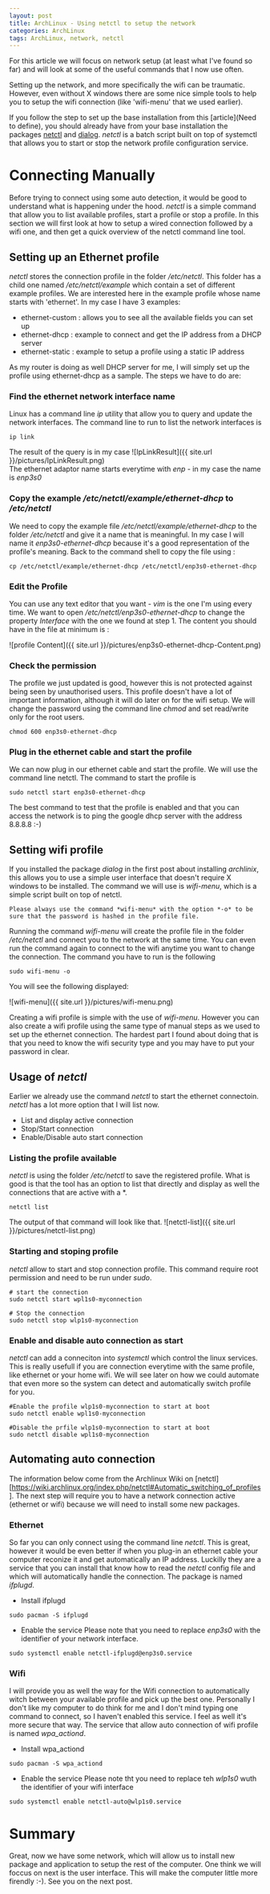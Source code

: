 ```yaml
---
layout: post
title: ArchLinux - Using netctl to setup the network
categories: ArchLinux
tags: ArchLinux, network, netctl
---
```


For this article we will focus on network setup (at least what I've found so far) and will look at some of the useful commands that I now use often.

Setting up the network, and more specifically the wifi can be traumatic. However, even without X windows there are some nice simple tools to help you to setup the wifi connection (like 'wifi-menu' that we used earlier).

If you follow the step to set up the base installation from this [article](Need to define), you should already have from your base installation the packages [netctl](https://wiki.archlinux.org/index.php/netctl) and [dialog](http://linuxcommand.org/lc3_adv_dialog.php). *netctl* is a batch script built on top of systemctl that allows you to start or stop the network profile configuration service.

# Connecting Manually

Before trying to connect using some auto detection, it would be good to understand what is happening under the hood. *netctl* is a simple command that allow you to list available profiles, start a profile or stop a profile. In this section we will first look at how to setup a wired connection followed by a wifi one, and then get a quick overview of the netctl command line tool.


## Setting up an Ethernet profile

*netctl* stores the connection profile in the folder */etc/netctl*. This folder has a child one named */etc/netctl/example* which contain a set of different example profiles. We are interested here in the example profile whose name starts with 'ethernet'. In my case I have 3 examples:  

- ethernet-custom : allows you to see all the available fields you can set up
- ethernet-dhcp : example to connect and get the IP address from a DHCP server
- ethernet-static : example to setup a profile using a static IP address  

As my router is doing as well DHCP server for me, I will simply set up the profile using ethernet-dhcp as a sample. The steps we have to do are:  

### Find the ethernet network interface name
Linux has a command line *ip* utility that allow you to query and update the network interfaces. The command line to run to list the network interfaces is  

```shell
ip link
```  
  
The result of the query is in my case
![IpLinkResult]({{ site.url }}/pictures/IpLinkResult.png)  
  The ethernet adaptor name starts everytime with *enp* - in my case the name is *enp3s0*  

### Copy the example */etc/netctl/example/ethernet-dhcp* to */etc/netctl*  
We need to copy the example file */etc/netctl/example/ethernet-dhcp* to the folder */etc/netctl* and give it a name that is meaningful. In my case I will name it *enp3s0-ethernet-dhcp* because it's a good representation of the profile's meaning.
Back to the command shell to copy the file using :

```shell
cp /etc/netctl/example/ethernet-dhcp /etc/netctl/enp3s0-ethernet-dhcp
```  

### Edit the Profile
You can use any text editor that you want - *vim* is the one I'm using every time. We want to open */etc/netctl/enp3s0-ethernet-dhcp* to change the property *Interface* with the one we found at step 1.
The content you should have in the file at minimum is :

![profile Content]({{ site.url }}/pictures/enp3s0-ethernet-dhcp-Content.png)

### Check the permission
The profile we just updated is good, however this is not protected against being seen by unauthorised users. This profile doesn't have a lot of important information, although it will do later on for the wifi setup. We will change the password using the command line *chmod* and set read/write only for the root users.  

```shell
chmod 600 enp3s0-ethernet-dhcp
```

### Plug in the ethernet cable and start the profile
We can now plug in our ethernet cable and start the profile. We will use the command line netctl. The command to start the profile is   

```shell
sudo netctl start enp3s0-ethernet-dhcp
```

  The best command to test that the profile is enabled and that you can access the network is to ping the google dhcp server with the address 8.8.8.8 :-)

## Setting wifi profile

If you installed the package *dialog* in the first post about installing *archlinix*, this allows you to use a simple user interface that doesn't require X windows to be installed. The command we will use is *wifi-menu*, which is a simple script built on top of netctl.

```
Please always use the command *wifi-menu* with the option *-o* to be sure that the password is hashed in the profile file.
```
Running the command *wifi-menu* will create the profile file in the folder */etc/netctl* and connect you to the network at the same time. You can even run the command again to connect to the wifi anytime you want to change the connection. The command you have to run is the following

```shell
sudo wifi-menu -o
```  

You will see the following displayed:

![wifi-menu]({{ site.url }}/pictures/wifi-menu.png)

Creating a wifi profile is simple with the use of *wifi-menu*. However you can also create a wifi profile using the same type of manual steps as we used to set up the ethernet connection. The hardest part I found about doing that is that you need to know the wifi security type and you may have to put your password in clear.

## Usage of *netctl*
Earlier we already use the command *netctl* to start the ethernet connectoin. *netctl* has a lot more option that I will list now.

- List and display active connection
- Stop/Start connection
- Enable/Disable auto start connection

### Listing the profile available
*netctl* is using the folder */etc/netctl* to save the registered profile. What is good is that the tool has an option to list that directly and display as well the connections that are active with a *.
```shell
netctl list
```

The output of that command will look like that.
![netctl-list]({{ site.url }}/pictures/netctl-list.png)

### Starting and stoping profile
*netctl* allow to start and stop connection profile. This command require root permission and need to be run under *sudo*.
   
```shell
# start the connection
sudo netctl start wpl1s0-myconnection

# Stop the connection
sudo netctl stop wlp1s0-myconnection
```

### Enable and disable auto connection as start
*netctl* can add a conneciton into *systemctl* which control the linux services. This is really usefull if you are connection everytime with the same profile, like ethernet or your home wifi. We will see later on how we could automate that even more so the system can detect and automatically switch profile for you.
   
```shell
#Enable the profile wlp1s0-myconnection to start at boot
sudo netctl enable wpl1s0-myconnection

#Disable the prfile wlp1s0-myconnection to start at boot
sudo netctl disable wpl1s0-myconnection
```

## Automating auto connection
The information below come from the Archlinux Wiki on [netctl][https://wiki.archlinux.org/index.php/netctl#Automatic_switching_of_profiles]. The next step will require you to have a network connection active (ethernet or wifi) because we will need to install some new packages.

### Ethernet
So far you can only connect using the command line *netctl*. This is great, however it would be even better if when you plug-in an ethernet cable your computer reconize it and get automatically an IP address. Luckilly they are a service that you can install that know how to read the *netctl* config file and which will automatically handle the connection. The package is named *ifplugd*.

- Install ifplugd

```shell
sudo pacman -S ifplugd
```

- Enable the service
Please note that you need to replace *enp3s0* with the identifier of your network interface.

```shell
sudo systemctl enable netctl-ifplugd@enp3s0.service
```

### Wifi
I will provide you as well the way for the Wifi connection to automatically witch between your available profile and pick up the best one. Personally I don't like my computer to do think for me and I don't mind typing one command to connect, so I haven't enabled this service. I feel as well it's more secure that way.
The service that allow auto connection of wifi profile is named *wpa_actiond*.

- Install wpa_actiond

```shell
sudo pacman -S wpa_actiond
```

- Enable the service
Please note tht you need to replace teh *wlp1s0* wuth the identifier of your wifi interface

```
sudo systemctl enable netctl-auto@wlp1s0.service
```

# Summary
Great, now we have some network, which will allow us to install new package and application to setup the rest of the computer. One think we will foccus on next is the user interface. This will make the computer little more firendly :-).
See you on the next post.
